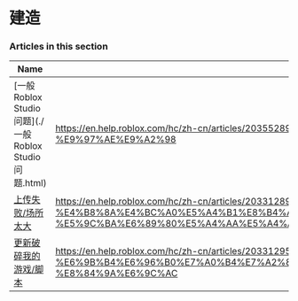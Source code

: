 # 建造  
### Articles in this section
Name|URL
-|-
[一般 Roblox Studio 问题](./一般 Roblox Studio 问题.html) |https://en.help.roblox.com/hc/zh-cn/articles/203552894-%E4%B8%80%E8%88%AC-Roblox-Studio-%E9%97%AE%E9%A2%98
[上传失败/场所太大](./上传失败-场所太大.html) |https://en.help.roblox.com/hc/zh-cn/articles/203312890-%E4%B8%8A%E4%BC%A0%E5%A4%B1%E8%B4%A5-%E5%9C%BA%E6%89%80%E5%A4%AA%E5%A4%A7
[更新破碎我的游戏/脚本](./更新破碎我的游戏-脚本.html) |https://en.help.roblox.com/hc/zh-cn/articles/203312950-%E6%9B%B4%E6%96%B0%E7%A0%B4%E7%A2%8E%E6%88%91%E7%9A%84%E6%B8%B8%E6%88%8F-%E8%84%9A%E6%9C%AC